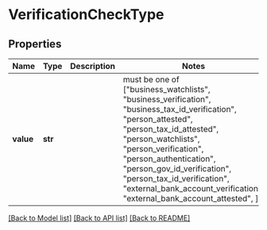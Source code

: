 # VerificationCheckType


## Properties
Name | Type | Description | Notes
------------ | ------------- | ------------- | -------------
**value** | **str** |  |  must be one of ["business_watchlists", "business_verification", "business_tax_id_verification", "person_attested", "person_tax_id_attested", "person_watchlists", "person_verification", "person_authentication", "person_gov_id_verification", "person_tax_id_verification", "external_bank_account_verification", "external_bank_account_attested", ]

[[Back to Model list]](../README.md#documentation-for-models) [[Back to API list]](../README.md#documentation-for-api-endpoints) [[Back to README]](../README.md)


